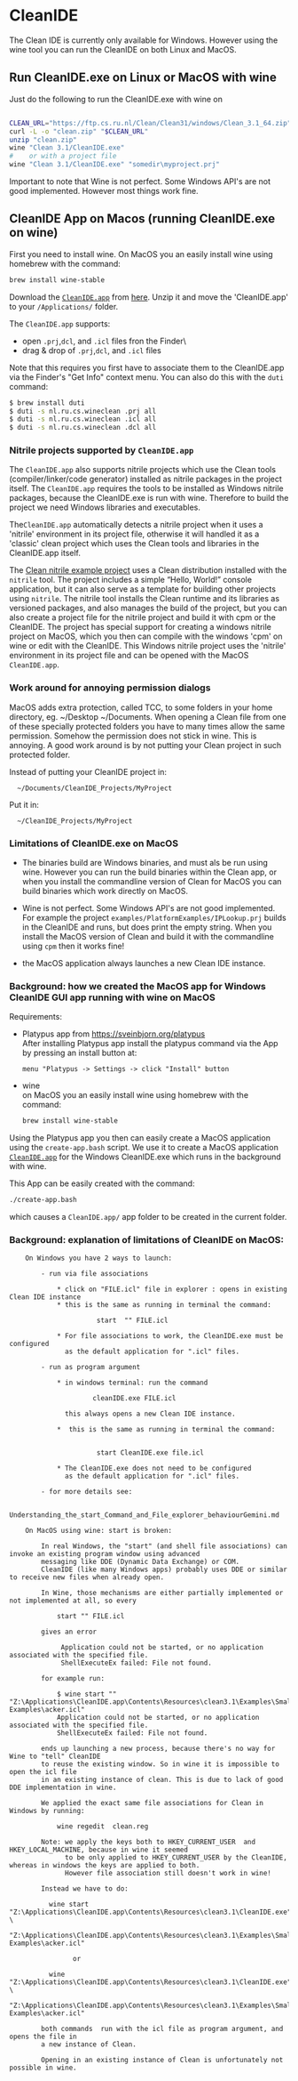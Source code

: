 # CleanIDE

The Clean IDE is currently only available for Windows. However using the wine tool
you can run the CleanIDE on both Linux and MacOS.

## Run CleanIDE.exe on Linux or MacOS with wine

Just do the following to run the CleanIDE.exe with wine on

```bash

CLEAN_URL="https://ftp.cs.ru.nl/Clean/Clean31/windows/Clean_3.1_64.zip"
curl -L -o "clean.zip" "$CLEAN_URL"
unzip "clean.zip"
wine "Clean 3.1/CleanIDE.exe"
#    or with a project file
wine "Clean 3.1/CleanIDE.exe" "somedir\myproject.prj"
```

Important to note that Wine is not perfect. Some Windows API's are not good
implemented. However most things work fine.

## CleanIDE App on Macos (running CleanIDE.exe on wine)

First you need to install wine. On MacOS you an easily install wine using homebrew
with the command:

```bash
brew install wine-stable
```

Download the
[`CleanIDE.app`](https://github.com/harcokuppens/clean-classic-helloworld/releases/download/macOS_application/CleanIDE.app.zip)
from
[here](https://github.com/harcokuppens/clean-classic-helloworld/releases/download/macOS_application/CleanIDE.app.zip).
Unzip it and move the 'CleanIDE.app' to your `/Applications/` folder.

The `CleanIDE.app` supports:

- open `.prj`,`dcl`, and `.icl` files fron the Finder\
- drag & drop of `.prj`,`dcl`, and `.icl` files

Note that this requires you first have to associate them to the CleanIDE.app via the
Finder's "Get Info" context menu. You can also do this with the `duti` command:

```bash
$ brew install duti
$ duti -s nl.ru.cs.wineclean .prj all
$ duti -s nl.ru.cs.wineclean .icl all
$ duti -s nl.ru.cs.wineclean .dcl all
```

### Nitrile projects supported by `CleanIDE.app`

The `CleanIDE.app` also supports nitrile projects which use the Clean tools
(compiler/linker/code generator) installed as nitrile packages in the project itself.
The `CleanIDE.app` requires the tools to be installed as Windows nitrile packages,
because the CleanIDE.exe is run with wine. Therefore to build the project we need
Windows libraries and executables.

The`CleanIDE.app` automatically detects a nitrile project when it uses a 'nitrile'
environment in its project file, otherwise it will handled it as a 'classic' clean
project which uses the Clean tools and libraries in the CleanIDE.app itself.

The
[Clean nitrile example project](https://github.com/harcokuppens/clean-nitrile-helloworld.git)
uses a Clean distribution installed with the `nitrile` tool. The project includes a
simple “Hello, World!” console application, but it can also serve as a template for
building other projects using `nitrile`. The nitrile tool installs the Clean runtime
and its libraries as versioned packages, and also manages the build of the project,
but you can also create a project file for the nitrile project and build it with cpm
or the CleanIDE. The project has special support for creating a windows nitrile
project on MacOS, which you then can compile with the windows 'cpm' on wine or edit
with the CleanIDE. This Windows nitrile project uses the 'nitrile' environment in its
project file and can be opened with the MacOS `CleanIDE.app`.

### Work around for annoying permission dialogs

MacOS adds extra protection, called TCC, to some folders in your home directory, eg.
~/Desktop ~/Documents. When opening a Clean file from one of these specially
protected folders you have to many times allow the same permission. Somehow the
permission does not stick in wine. This is annoying. A good work around is by not
putting your Clean project in such protected folder.

Instead of putting your CleanIDE project in:

      ~/Documents/CleanIDE_Projects/MyProject

Put it in:

      ~/CleanIDE_Projects/MyProject

### Limitations of CleanIDE.exe on MacOS

- The binaries build are Windows binaries, and must als be run using wine. However
  you can run the build binaries within the Clean app, or when you install the
  commandline version of Clean for MacOS you can build binaries which work directly
  on MacOS.

- Wine is not perfect. Some Windows API's are not good implemented. For example the
  project `examples/PlatformExamples/IPLookup.prj` builds in the CleanIDE and runs,
  but does print the empty string. When you install the MacOS version of Clean and
  build it with the commandline using `cpm` then it works fine!

- the MacOS application always launches a new Clean IDE instance.

### Background: how we created the MacOS app for Windows CleanIDE GUI app running with wine on MacOS

Requirements:

- Platypus app from https://sveinbjorn.org/platypus \
   After installing Platypus app install the platypus command via the App by pressing
  an install button at:

  ```
  menu "Platypus -> Settings -> click "Install" button
  ```

- wine \
  on MacOS you an easily install wine using homebrew with the command:

  ```bash
  brew install wine-stable
  ```

Using the Platypus app you then can easily create a MacOS application using the
`create-app.bash` script. We use it to create a MacOS application
[`CleanIDE.app`](https://github.com/harcokuppens/clean-classic-helloworld/releases/download/macOS_application/CleanIDE.app.zip)
for the Windows CleanIDE.exe which runs in the background with wine.

This App can be easily created with the command:

```bash
./create-app.bash
```

which causes a `CleanIDE.app/` app folder to be created in the current folder.

### Background: explanation of limitations of CleanIDE on MacOS:

        On Windows you have 2 ways to launch:

            - run via file associations

                * click on "FILE.icl" file in explorer : opens in existing Clean IDE instance
                * this is the same as running in terminal the command:

                          start  "" FILE.icl

                * For file associations to work, the CleanIDE.exe must be configured
                  as the default application for ".icl" files.

            - run as program argument

                * in windows terminal: run the command

                         cleanIDE.exe FILE.icl

                  this always opens a new Clean IDE instance.

                *  this is the same as running in terminal the command:


                          start CleanIDE.exe file.icl

                * The CleanIDE.exe does not need to be configured
                  as the default application for ".icl" files.

            - for more details see:

                 Understanding_the_start_Command_and_File_explorer_behaviourGemini.md

        On MacOS using wine: start is broken:

            In real Windows, the "start" (and shell file associations) can invoke an existing program window using advanced
            messaging like DDE (Dynamic Data Exchange) or COM.
            CleanIDE (like many Windows apps) probably uses DDE or similar to receive new files when already open.

            In Wine, those mechanisms are either partially implemented or not implemented at all, so every

                start "" FILE.icl

            gives an error

                 Application could not be started, or no application associated with the specified file.
                 ShellExecuteEx failed: File not found.

            for example run:

                $ wine start "" "Z:\Applications\CleanIDE.app\Contents\Resources\clean3.1\Examples\Small Examples\acker.icl"
                Application could not be started, or no application associated with the specified file.
                ShellExecuteEx failed: File not found.

            ends up launching a new process, because there's no way for Wine to "tell" CleanIDE
            to reuse the existing window. So in wine it is impossible to open the icl file
            in an existing instance of clean. This is due to lack of good DDE implementation in wine.

            We applied the exact same file associations for Clean in Windows by running:

                wine regedit  clean.reg

            Note: we apply the keys both to HKEY_CURRENT_USER  and HKEY_LOCAL_MACHINE, because in wine it seemed
                  to be only applied to HKEY_CURRENT_USER by the CleanIDE, whereas in windows the keys are applied to both.
                  However file association still doesn't work in wine!

            Instead we have to do:

              wine start  "Z:\Applications\CleanIDE.app\Contents\Resources\clean3.1\CleanIDE.exe"  \
                "Z:\Applications\CleanIDE.app\Contents\Resources\clean3.1\Examples\Small Examples\acker.icl"

                    or

              wine "Z:\Applications\CleanIDE.app\Contents\Resources\clean3.1\CleanIDE.exe"  \
                "Z:\Applications\CleanIDE.app\Contents\Resources\clean3.1\Examples\Small Examples\acker.icl"

            both commands  run with the icl file as program argument, and opens the file in
            a new instance of Clean.

            Opening in an existing instance of Clean is unfortunately not possible in wine.
